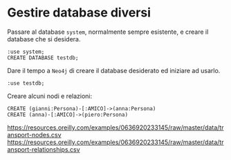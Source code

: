 # Gestire database diversi

Passare al database `system`, normalmente sempre esistente, e creare il database che si desidera.

    :use system; 
    CREATE DATABASE testdb; 

Dare il tempo a `Neo4j` di creare il database desiderato ed iniziare ad usarlo.

    :use testdb;

Creare alcuni nodi e relazioni:

    CREATE (gianni:Persona)-[:AMICO]->(anna:Persona)
    CREATE (anna)-[:AMICO]->(piero:Persona)



https://resources.oreilly.com/examples/0636920233145/raw/master/data/transport-nodes.csv
https://resources.oreilly.com/examples/0636920233145/raw/master/data/transport-relationships.csv